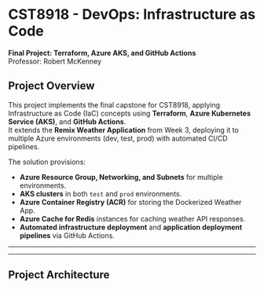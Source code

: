 # CST8918 - DevOps: Infrastructure as Code  
**Final Project: Terraform, Azure AKS, and GitHub Actions**  
Professor: Robert McKenney  

##  Project Overview
This project implements the final capstone for CST8918, applying Infrastructure as Code (IaC) concepts using **Terraform**, **Azure Kubernetes Service (AKS)**, and **GitHub Actions**.  
It extends the **Remix Weather Application** from Week 3, deploying it to multiple Azure environments (dev, test, prod) with automated CI/CD pipelines.  

The solution provisions:
- **Azure Resource Group, Networking, and Subnets** for multiple environments.
- **AKS clusters** in both `test` and `prod` environments.
- **Azure Container Registry (ACR)** for storing the Dockerized Weather App.
- **Azure Cache for Redis** instances for caching weather API responses.
- **Automated infrastructure deployment** and **application deployment pipelines** via GitHub Actions.

---

---

##  Project Architecture
